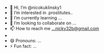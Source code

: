 - 👋 Hi, I’m @nicokuklinsky1
- 👀 I’m interested in .prostitutes..
- 🌱 I’m currently learning ...
- 💞️ I’m looking to collaborate on ...
- 📫 How to reach me ...nicky32b@gmail.com
-  
- 😄 Pronouns: ...
- ⚡ Fun fact: ...

<!---
nicokuklinsky1/nicokuklinsky1 is a ✨ special ✨ repository because its `README.md` (this file) appears on your GitHub profile.
You can click the Preview link to take a look at your changes.
--->
